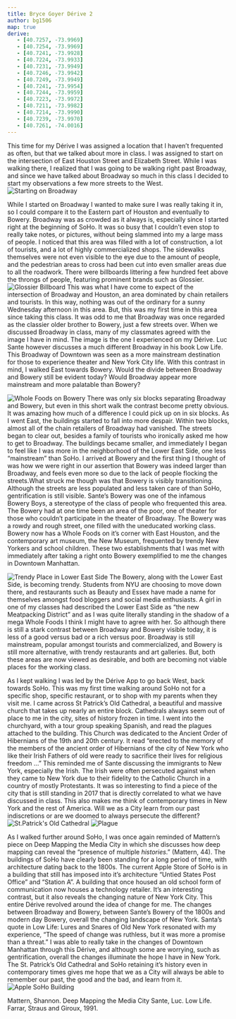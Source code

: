 ```yaml
---
title: Bryce Goyer Dérive 2
author: bg1506
map: true
derive:
   - [40.7257, -73.9969]
   - [40.7254, -73.9969]
   - [40.7241, -73.9928]
   - [40.7224, -73.9933]
   - [40.7231, -73.9949]
   - [40.7246, -73.9942]
   - [40.7249, -73.9949]
   - [40.7241, -73.9954]
   - [40.7244, -73.9959]
   - [40.7223, -73.9972]
   - [40.7211, -73.9982]
   - [40.7214, -73.9990]
   - [40.7239, -73.9970]
   - [40.7261, -74.0016]
---
```

This time for my Dérive I was assigned a location that I haven’t frequented as often, but that we talked about more in class. I was assigned to start on the intersection of East Houston Street and Elizabeth Street. While I was walking there, I realized that I was going to be walking right past Broadway, and since we have talked about Broadway so much in this class I decided to start my observations a few more streets to the West.
![Starting on Broadway ](https://i.imgur.com/m1CNz6I.jpg)

  While I started on Broadway I wanted to make sure I was really taking it in, so I could compare it to the Eastern part of Houston and eventually to Bowery. Broadway was as crowded as it always is, especially since I started right at the beginning of SoHo. It was so busy that I couldn’t even stop to really take notes, or pictures, without being slammed into my a large mass of people. I noticed that this area was filled with a lot of construction, a lot of tourists, and a lot of highly commercialized shops. The sidewalks themselves were not even visible to the eye due to the amount of people, and the pedestrian areas to cross had been cut into even smaller areas due to all the roadwork. There were billboards littering a few hundred feet above the throngs of people, featuring prominent brands such as Glossier.
  ![Glossier Billboard](https://i.imgur.com/8fprS9U.jpg)
  This was what I have come to expect of the intersection of Broadway and Houston, an area dominated by chain retailers and tourists. In this way, nothing was out of the ordinary for a sunny Wednesday afternoon in this area. But, this was my first time in this area since taking this class. It was odd to me that Broadway was once regarded as the classier older brother to Bowery, just a few streets over. When we discussed Broadway in class, many of my classmates agreed with the image I have in mind. The image is the one I experienced on my Dérive. Luc Sante however discusses a much different Broadway in his book Low Life. This Broadway of Downtown was seen as a more mainstream destination for those to experience theater and New York City life. With this contrast in mind, I walked East towards Bowery. Would the divide between Broadway and Bowery still be evident today? Would Broadway appear more mainstream and more palatable than Bowery?

![Whole Foods on Bowery](https://i.imgur.com/bcHtfAy.jpg)
  There was only six blocks separating Broadway and Bowery, but even in this short walk the contrast become pretty obvious. It was amazing how much of a difference I could pick up on in six blocks.  As I went East, the buildings started to fall into more despair. Within two blocks, almost all of the chain retailers of Broadway had vanished. The streets began to clear out, besides a family of tourists who ironically asked me how to get to Broadway. The buildings became smaller, and immediately I began to feel like I was more in the neighborhood of the Lower East Side, one less “mainstream” than SoHo. I arrived at Bowery and the first thing I thought of was how we were right in our assertion that Bowery was indeed larger than Broadway, and feels even more so due to the lack of people flocking the streets.What struck me though was that Bowery is visibly transitioning. Although the streets are less populated and less taken care of than SoHo, gentrification is still visible. Sante’s Bowery was one of the infamous Bowery Boys, a stereotype of the class of people who frequented this area. The Bowery had at one time been an area of the poor, one of theater for those who couldn’t participate in the theater of Broadway. The Bowery was a rowdy and rough street, one filled with the uneducated working class. Bowery now has a Whole Foods on it’s corner with East Houston, and the contemporary art museum, the New Museum, frequented by trendy New Yorkers and school children. These two establishments that I was met with immediately after taking a right onto Bowery exemplified to me the changes in Downtown Manhattan.

  ![Trendy Place in Lower East Side](https://i.imgur.com/19Ggd6C.jpg)
  The Bowery, along with the Lower East Side, is becoming trendy. Students from NYU are choosing to move down there, and restaurants such as Beauty and Essex have made a name for themselves amongst food bloggers and social media enthusiasts. A girl in one of my classes had described the Lower East Side as “the new Meatpacking District” and as I was quite literally standing in the shadow of a mega Whole Foods I think I might have to agree with her. So although there is still a stark contrast between Broadway and Bowery visible today, it is less of a good versus bad or a rich versus poor. Broadway is still mainstream, popular amongst tourists and commercialized, and Bowery is still more alternative, with trendy restaurants and art galleries. But, both these areas are now viewed as desirable, and both are becoming not viable places for the working class.

  As I kept walking I was led by the Dérive App to go back West, back towards SoHo. This was my first time walking around SoHo not for a specific shop, specific restaurant, or to shop with my parents when they visit me. I came across St Patrick’s Old Cathedral, a beautiful and massive church that takes up nearly an entire block. Cathedrals always seem out of place to me in the city, sites of history frozen in time. I went into the churchyard, with a tour group speaking Spanish, and read the plagues attached to the building. This Church was dedicated to the Ancient Order of Hibernians of the 19th and 20th century. It read “erected to the memory of the members of the ancient order of Hibernians of the city of New York who like their Irish Fathers of old were ready to sacrifice their lives for religious freedom …” This reminded me of Sante discussing the immigrants to New York, especially the Irish. The Irish were often persecuted against when they came to New York due to their fidelity to the Catholic Church in a country of mostly Protestants. It was so interesting to find a piece of the city that is still standing in 2017 that is directly correlated to what we have discussed in class. This also makes me think of contemporary times in New York and the rest of America. Will we as a City learn from our past indiscretions or are we doomed to always persecute the different?
  ![St.Patrick's Old Cathedral](https://i.imgur.com/nd70Dj8.jpg)
  ![Plague](https://i.imgur.com/7vGNcA0.jpg)

  As I walked further around SoHo, I was once again reminded of Mattern’s piece on Deep Mapping the Media City in which she discusses how deep mapping can reveal the “presence of multiple _histories_.” (Mattern, 44). The buildings of SoHo have clearly been standing for a long period of time, with architecture dating back to the 1800s. The current Apple Store of SoHo is in a building that still has imposed into it’s architecture “Untied States Post Office” and “Station A”. A building that once housed an old school form of communication now houses a technology retailer. It’s an interesting contrast, but it also reveals the changing nature of New York City. This entire Dérive revolved around the idea of change for me. The changes between Broadway and Bowery, between Sante’s Bowery of the 1800s and modern day Bowery, overall the changing landscape of New York. Santa’s quote in Low Life: Lures and Snares of Old New York resonated with my experience, “The speed of change was ruthless, but it was more a promise than a threat.” I was able to really take in the changes of Downtown Manhattan through this Dérive, and although some are worrying, such as gentrification, overall the changes illuminate the hope I have in New York. The St. Patrick’s Old Cathedral and SoHo retaining it’s history even in contemporary times gives me hope that we as a City will always be able to remember our past, the good and the bad, and learn from it.
  ![Apple SoHo Building](https://i.imgur.com/mDUlj52.jpg)

  Mattern, Shannon. Deep Mapping the Media City
 Sante, Luc. Low Life. Farrar, Straus and Giroux, 1991.
